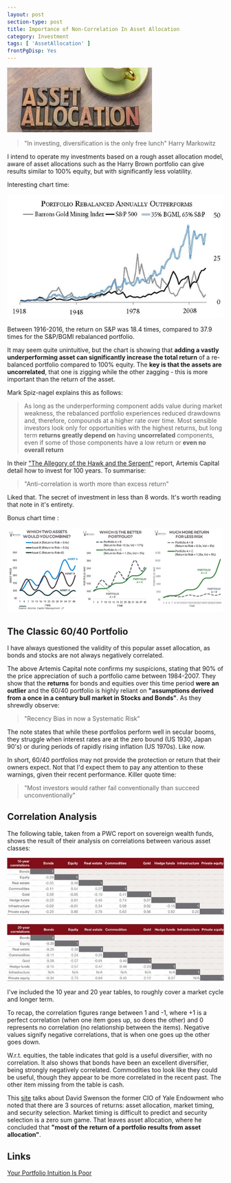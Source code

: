 ```yaml
---
layout: post
section-type: post
title: Importance of Non-Correlation In Asset Allocation
category: Investment
tags: [ 'AssetAllocation' ]
frontPgDisp: Yes
---
```


<img style="border: 0;" src="/img/2018/20180208_AAHeader.jpg" />

> "In investing, diversification is the only free lunch"
> Harry Markowitz 

I intend to operate my investments based on a rough asset allocation model, aware of asset 
allocations such as the Harry Brown portfolio can give results similar to 100% equity, but 
with significantly less volatility.  

Interesting chart time:

<img style="border: 0;" src="/img/2018/20180208_AACorrelation.jpg" />

Between 1916-2016, the return on S&P was 18.4 times, compared to 37.9 times for the S&P/BGMI rebalanced portfolio.

It may seem quite unintuitive, but the chart is showing that **adding a vastly underperforming asset can significantly 
increase the total return** of a re-balanced portfolio compared to 100% equity.  The **key is that the assets are uncorrelated**, 
that one is zigging while the other zagging - this is more important than the return of the asset. 


Mark Spiz-nagel explains this as follows:

> As long as the underperforming component adds value during market weakness, the rebalanced portfolio experiences 
> reduced drawdowns and, therefore, compounds at a higher rate over time. Most sensible investors look only for
> opportunities with the highest returns, but long term **returns greatly depend on** having **uncorrelated** components,
> even if some of those components have a low return or **even no overall return**

In their ["The Allegory of the Hawk and the Serpent"](https://www.artemiscm.com/research) report, Artemis Capital detail 
how to invest for 100 years.  To summarise: 

> "Anti-correlation is worth more than excess return"

Liked that. The secret of investment in less than 8 words.  It's worth reading that note in it's entirety.

Bonus chart time :

<img style="border: 0;" src="/img/2018/20180208_Art.jpg" />

## The Classic 60/40 Portfolio

I have always questioned the validity of this popular asset allocation, as bonds and stocks are not always negatively 
correlated.

The above Artemis Capital note confirms my suspicions, stating that 90% of the price appreciation of such a portfolio 
came between 1984-2007.   They show that the **returns** for bonds and equities over this time period **were an outlier** 
and the 60/40 portfolio is highly reliant on **"assumptions derived from a once in a century bull market in Stocks and 
Bonds"**.  As they shrewdly observe: 

> "Recency Bias in now a Systematic Risk"

The note states that while these portfolios perform well in secular booms, they struggle when interest rates 
are at the zero bound (US 1930, Japan 90's) or during periods of rapidly rising inflation (US 1970s).  Like now.

In short, 60/40 portfolios may not provide the protection or return that their owners expect.  Not that I'd expect 
them to pay any attention to these warnings, given their recent performance.  Killer quote time:

> "Most investors would rather fail conventionally than succeed unconventionally"


## Correlation Analysis

The following table, taken from a PWC report on sovereign wealth funds, shows the result of their analysis on correlations between 
various asset classes:

![Asset Allocation Correlation](/img/2018/20180208_CorrelationAnalysis.jpg)

I've included the 10 year and 20 year tables, to roughly cover a market cycle and longer term.  

To recap, the correlation figures range between 1 and -1, where +1 is a perfect correlation (when one item goes 
up, so does the other) and 0 represents no correlation (no relationship between the items).  Negative values 
signify negative correlations, that is when one goes up the other goes down.

W.r.t. equities, the table indicates that gold is a useful diversifier, with no correlation.  It also shows that 
bonds have been an excellent diversifier, being strongly negatively correlated.  Commodities too look like they 
could be useful, though they appear to be more correlated in the recent past. The other item missing from the 
table is cash.  

This [site](https://asiliconvalleyinsider.com/2013/04/20/investing-like-david-swensen/) talks about David Swenson 
the former CIO of Yale Endowment who noted that there are 3 sources of returns: asset allocation, market timing, 
and security selection.  Market timing is difficult to predict and security selection is a zero sum game.  That 
leaves asset allocation, where he concluded that **"most of the return of a portfolio results from asset allocation"**. 



## Links

[Your Portfolio Intuition Is Poor](https://moontowermeta.com/your-portfolio-intuition-is-poor/)


